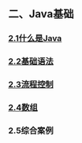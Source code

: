 ## 二、Java基础

### [2.1什么是Java](./notebooks/2.1.md)

### [2.2基础语法](./notebooks/2.2.md)

### [2.3流程控制](./notebooks/2.3.md)

### [2.4数组](./notebooks/2.4.md)

### 2.5综合案例